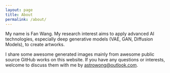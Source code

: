 ```yaml
---
layout: page
title: About
permalink: /about/
---
```



My name is Fan Wang. 
My research interest aims to apply advanced AI technologies, especially deep generative models (VAE, GAN, Diffusion Models), to create artworks.

I share some awesome generated images mainly from awesome public source GitHub works on this website. If you have any questions or interests, welcome to discuss them with me by [astrowong@outlook.com](astrowong@outlook.com).